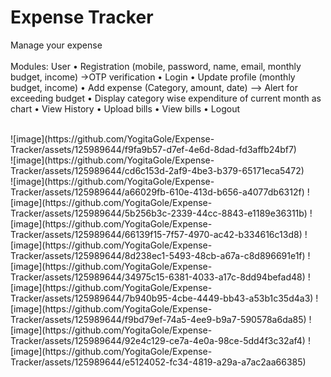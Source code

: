 # Expense Tracker
Manage your expense
<br>
<br>
Modules:
User
•	Registration (mobile, password, name, email, monthly budget, income) ->OTP verification 
•	Login 
•	Update profile (monthly budget, income)
•	Add expense (Category, amount, date) --> Alert for exceeding budget 
•	Display category wise expenditure of current month as chart
•	View History
•	Upload bills
•	View bills
•	 Logout

<br>
![image](https://github.com/YogitaGole/Expense-Tracker/assets/125989644/f9fa9b57-d7ef-4e6d-8dad-fd3affb24bf7)
<br>
![image](https://github.com/YogitaGole/Expense-Tracker/assets/125989644/cd6c153d-2af9-4be3-b379-65171eca5472)
<br>
![image](https://github.com/YogitaGole/Expense-Tracker/assets/125989644/a66029fb-610e-413d-b656-a4077db6312f)
![image](https://github.com/YogitaGole/Expense-Tracker/assets/125989644/5b256b3c-2339-44cc-8843-e1189e36311b)
![image](https://github.com/YogitaGole/Expense-Tracker/assets/125989644/66139f15-7f57-4970-ac42-b334616c13d8)
![image](https://github.com/YogitaGole/Expense-Tracker/assets/125989644/8d238ec1-5493-48cb-a67a-c8d896691e1f)
![image](https://github.com/YogitaGole/Expense-Tracker/assets/125989644/34975c15-6381-4033-a17c-8dd94befad48)
![image](https://github.com/YogitaGole/Expense-Tracker/assets/125989644/7b940b95-4cbe-4449-bb43-a53b1c35d4a3)
![image](https://github.com/YogitaGole/Expense-Tracker/assets/125989644/f9bd79ef-74a5-4ee9-b9a7-590578a6da85)
![image](https://github.com/YogitaGole/Expense-Tracker/assets/125989644/92e4c129-ce7a-4e0a-98ce-5dd4f3c32af4)
![image](https://github.com/YogitaGole/Expense-Tracker/assets/125989644/e5124052-fc34-4819-a29a-a7ac2aa66385)

